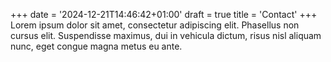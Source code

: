 +++
date = '2024-12-21T14:46:42+01:00'
draft = true
title = 'Contact'
+++
Lorem ipsum dolor sit amet, consectetur adipiscing elit. Phasellus non cursus elit. Suspendisse maximus, dui in vehicula dictum, risus nisl aliquam nunc, eget congue magna metus eu ante.